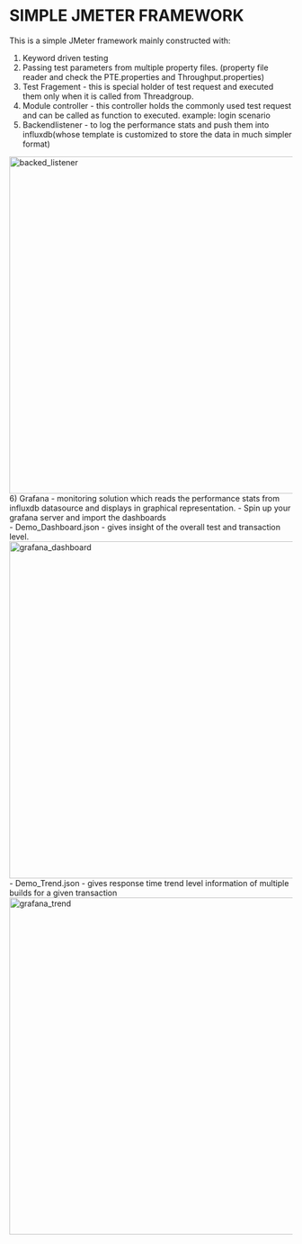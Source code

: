 # SIMPLE JMETER FRAMEWORK

This is a simple JMeter framework mainly constructed with:
  1) Keyword driven testing
  2) Passing test parameters from multiple property files. (property file reader and check the PTE.properties and Throughput.properties)
  3) Test Fragement - this is special holder of test request and executed them only when it is called from Threadgroup.
  4) Module controller - this controller holds the commonly used test request and can be called as function to executed. example: login scenario
  5) Backendlistener - to log the performance stats and push them into influxdb(whose template is customized to store the data in much simpler format)
  <img width="600" alt="backed_listener" src="https://user-images.githubusercontent.com/44027805/98073300-72c41680-1e81-11eb-8b4e-c27cc340be4f.PNG">
  6) Grafana - monitoring solution which reads the performance stats from influxdb datasource and displays in graphical representation.
      - Spin up your grafana server and import the dashboards<br>
        - Demo_Dashboard.json - gives insight of the overall test and transaction level.<br>
        <img width="600" alt="grafana_dashboard" src="https://user-images.githubusercontent.com/44027805/98113671-6f4e8080-1ebd-11eb-9e47-f8f277f227cc.PNG">
        - Demo_Trend.json - gives response time trend level information of multiple builds for a given transaction<br>
        <img width="600" alt="grafana_trend" src="https://user-images.githubusercontent.com/44027805/98113058-8b055700-1ebc-11eb-88cc-90282f2251b9.PNG">
